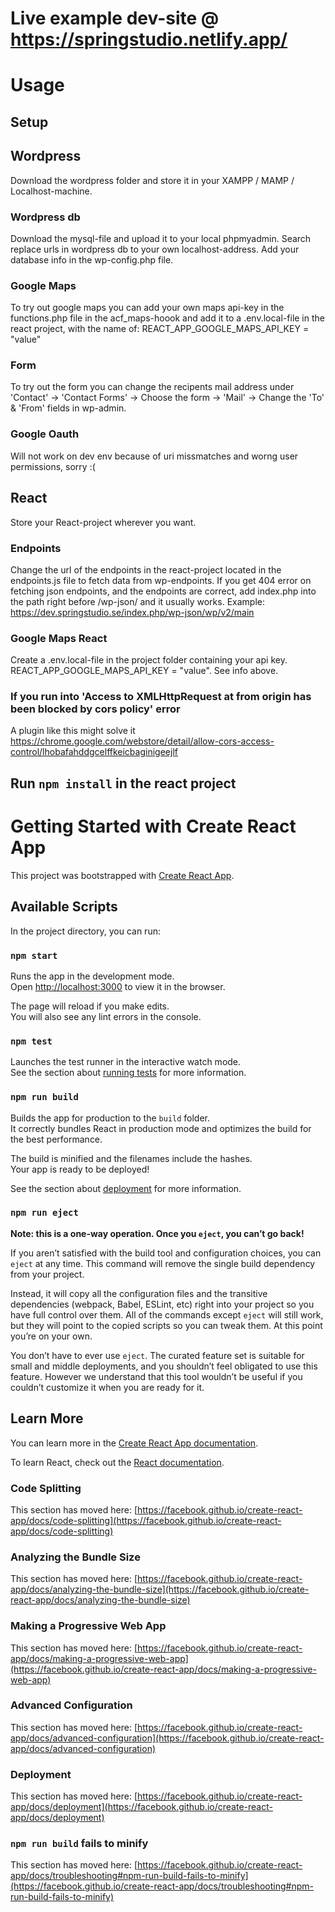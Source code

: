 # Live example dev-site @ https://springstudio.netlify.app/

# Usage

## Setup

## Wordpress

Download the wordpress folder and store it in your XAMPP / MAMP / Localhost-machine.

### Wordpress db

Download the mysql-file and upload it to your local phpmyadmin.
Search replace urls in wordpress db to your own localhost-address.
Add your database info in the wp-config.php file.

### Google Maps

To try out google maps you can add your own maps api-key in the functions.php file in the acf_maps-hoook and add it to a .env.local-file in the react project, with the name of:
REACT_APP_GOOGLE_MAPS_API_KEY = "value"

### Form

To try out the form you can change the recipents mail address under 'Contact' -> 'Contact Forms' -> Choose the form -> 'Mail' -> Change the 'To' & 'From' fields in wp-admin.

### Google Oauth

Will not work on dev env because of uri missmatches and worng user permissions, sorry :(

## React

Store your React-project wherever you want.

### Endpoints

Change the url of the endpoints in the react-project located in the endpoints.js file to fetch data from wp-endpoints.
If you get 404 error on fetching json endpoints, and the endpoints are correct, add index.php into the path right before /wp-json/ and it usually works.
Example: https://dev.springstudio.se/index.php/wp-json/wp/v2/main

### Google Maps React

Create a .env.local-file in the project folder containing your api key.
REACT_APP_GOOGLE_MAPS_API_KEY = "value".
See info above.

### If you run into 'Access to XMLHttpRequest at from origin has been blocked by cors policy' error

A plugin like this might solve it https://chrome.google.com/webstore/detail/allow-cors-access-control/lhobafahddgcelffkeicbaginigeejlf

## Run `npm install` in the react project

# Getting Started with Create React App

This project was bootstrapped with [Create React App](https://github.com/facebook/create-react-app).

## Available Scripts

In the project directory, you can run:

### `npm start`

Runs the app in the development mode.\
Open [http://localhost:3000](http://localhost:3000) to view it in the browser.

The page will reload if you make edits.\
You will also see any lint errors in the console.

### `npm test`

Launches the test runner in the interactive watch mode.\
See the section about [running tests](https://facebook.github.io/create-react-app/docs/running-tests) for more information.

### `npm run build`

Builds the app for production to the `build` folder.\
It correctly bundles React in production mode and optimizes the build for the best performance.

The build is minified and the filenames include the hashes.\
Your app is ready to be deployed!

See the section about [deployment](https://facebook.github.io/create-react-app/docs/deployment) for more information.

### `npm run eject`

**Note: this is a one-way operation. Once you `eject`, you can’t go back!**

If you aren’t satisfied with the build tool and configuration choices, you can `eject` at any time. This command will remove the single build dependency from your project.

Instead, it will copy all the configuration files and the transitive dependencies (webpack, Babel, ESLint, etc) right into your project so you have full control over them. All of the commands except `eject` will still work, but they will point to the copied scripts so you can tweak them. At this point you’re on your own.

You don’t have to ever use `eject`. The curated feature set is suitable for small and middle deployments, and you shouldn’t feel obligated to use this feature. However we understand that this tool wouldn’t be useful if you couldn’t customize it when you are ready for it.

## Learn More

You can learn more in the [Create React App documentation](https://facebook.github.io/create-react-app/docs/getting-started).

To learn React, check out the [React documentation](https://reactjs.org/).

### Code Splitting

This section has moved here: [https://facebook.github.io/create-react-app/docs/code-splitting](https://facebook.github.io/create-react-app/docs/code-splitting)

### Analyzing the Bundle Size

This section has moved here: [https://facebook.github.io/create-react-app/docs/analyzing-the-bundle-size](https://facebook.github.io/create-react-app/docs/analyzing-the-bundle-size)

### Making a Progressive Web App

This section has moved here: [https://facebook.github.io/create-react-app/docs/making-a-progressive-web-app](https://facebook.github.io/create-react-app/docs/making-a-progressive-web-app)

### Advanced Configuration

This section has moved here: [https://facebook.github.io/create-react-app/docs/advanced-configuration](https://facebook.github.io/create-react-app/docs/advanced-configuration)

### Deployment

This section has moved here: [https://facebook.github.io/create-react-app/docs/deployment](https://facebook.github.io/create-react-app/docs/deployment)

### `npm run build` fails to minify

This section has moved here: [https://facebook.github.io/create-react-app/docs/troubleshooting#npm-run-build-fails-to-minify](https://facebook.github.io/create-react-app/docs/troubleshooting#npm-run-build-fails-to-minify)
